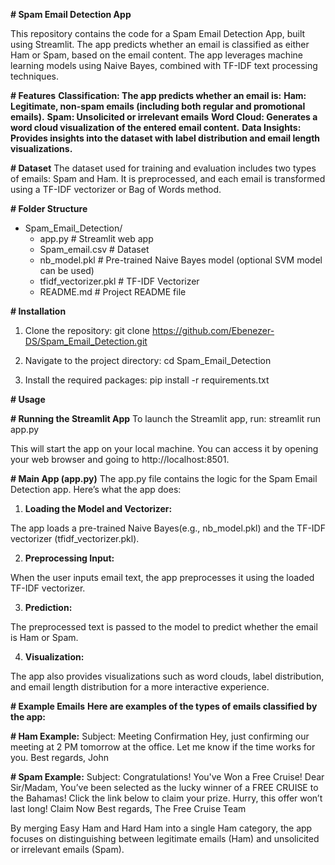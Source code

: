 **# Spam Email Detection App**

This repository contains the code for a Spam Email Detection App, built using Streamlit. The app predicts whether an email is classified as either Ham or Spam, based on the email content. The app leverages machine learning models using Naive Bayes, combined with TF-IDF text processing techniques.

**# Features**
__**Classification**: The app predicts whether an email is:__
    __**Ham**: Legitimate, non-spam emails (including both regular and promotional emails).__
    __**Spam**: Unsolicited or irrelevant emails__
__**Word Cloud**: Generates a word cloud visualization of the entered email content.__
__**Data Insights**: Provides insights into the dataset with label distribution and email length visualizations.__

**# Dataset**
The dataset used for training and evaluation includes two types of emails: Spam and Ham. It is preprocessed, and each email is transformed using a TF-IDF vectorizer or Bag of Words method.

**# Folder Structure**
- Spam_Email_Detection/
  - app.py               # Streamlit web app
  - Spam_email.csv        # Dataset
  - nb_model.pkl          # Pre-trained Naive Bayes model (optional SVM model can be used)
  - tfidf_vectorizer.pkl  # TF-IDF Vectorizer
  - README.md             # Project README file

**# Installation**
1. Clone the repository:
git clone https://github.com/Ebenezer-DS/Spam_Email_Detection.git

2. Navigate to the project directory:
cd Spam_Email_Detection

3. Install the required packages:
pip install -r requirements.txt

**# Usage**

**# Running the Streamlit App**
To launch the Streamlit app, run:
streamlit run app.py

This will start the app on your local machine. You can access it by opening your web browser and going to http://localhost:8501.

**# Main App (app.py)**
The app.py file contains the logic for the Spam Email Detection app. Here’s what the app does:

1. **Loading the Model and Vectorizer:**

The app loads a pre-trained Naive Bayes(e.g., nb_model.pkl) and the TF-IDF vectorizer (tfidf_vectorizer.pkl).

2. **Preprocessing Input:**

When the user inputs email text, the app preprocesses it using the loaded TF-IDF vectorizer.

3. **Prediction:**

The preprocessed text is passed to the model to predict whether the email is Ham or Spam.

4. **Visualization:**

The app also provides visualizations such as word clouds, label distribution, and email length distribution for a more interactive experience.

**# Example Emails**
**Here are examples of the types of emails classified by the app:**

**# Ham Example:**
Subject: Meeting Confirmation
Hey, just confirming our meeting at 2 PM tomorrow at the office. Let me know if the time works for you.
Best regards,
John

**# Spam Example:**
Subject: Congratulations! You've Won a Free Cruise!
Dear Sir/Madam,
You’ve been selected as the lucky winner of a FREE CRUISE to the Bahamas! Click the link below to claim your prize.
Hurry, this offer won’t last long!
Claim Now
Best regards,
The Free Cruise Team

By merging Easy Ham and Hard Ham into a single Ham category, the app focuses on distinguishing between legitimate emails (Ham) and unsolicited or irrelevant emails (Spam).






